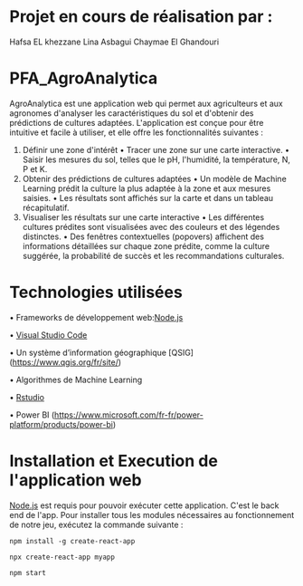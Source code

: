 # Projet en cours de réalisation par :
Hafsa EL khezzane
Lina Asbagui 
Chaymae El Ghandouri
# PFA_AgroAnalytica
AgroAnalytica est une application web qui permet aux agriculteurs et aux agronomes d'analyser les caractéristiques du sol et d'obtenir des prédictions de cultures adaptées. L'application est conçue pour être intuitive et facile à utiliser, et elle offre les fonctionnalités suivantes :
1. Définir une zone d'intérêt
    •	Tracer une zone sur une carte interactive.
    •	Saisir les mesures du sol, telles que le pH, l'humidité, la température, N, P et K.
2. Obtenir des prédictions de cultures adaptées
    •	Un modèle de Machine Learning prédit la culture la plus adaptée à la zone et aux mesures saisies.
    •	Les résultats sont affichés sur la carte et dans un tableau récapitulatif.
3. Visualiser les résultats sur une carte interactive
  •	Les différentes cultures prédites sont visualisées avec des couleurs et des légendes distinctes.
  •	Des fenêtres contextuelles (popovers) affichent des informations détaillées sur chaque zone prédite, comme la culture suggérée, la probabilité de succès et les recommandations culturales.
# Technologies utilisées
  •	Frameworks de développement web:[Node.js](https://nodejs.org/en)

  
  • [Visual Studio Code](https://code.visualstudio.com/)

  
  •	Un système d’information géographique [QSIG] (https://www.qgis.org/fr/site/)

  
  •	Algorithmes de Machine Learning

  
  •	[Rstudio](https://posit.co/download/rstudio-desktop/)
  
  •	Power BI (https://www.microsoft.com/fr-fr/power-platform/products/power-bi)


# Installation et Execution de l'application web
[Node.js](https://nodejs.org/en)  est requis pour pouvoir exécuter cette application. C'est le back end de l'app. Pour installer tous les modules nécessaires au fonctionnement de notre jeu, exécutez la commande suivante :


``npm install -g create-react-app``



`npx create-react-app myapp`




`npm start`
